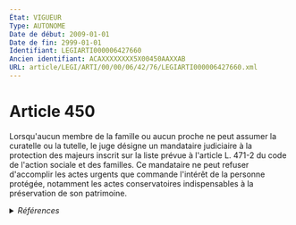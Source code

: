 ```yaml
---
État: VIGUEUR
Type: AUTONOME
Date de début: 2009-01-01
Date de fin: 2999-01-01
Identifiant: LEGIARTI000006427660
Ancien identifiant: ACAXXXXXXXX5X00450AAXXAB
URL: article/LEGI/ARTI/00/00/06/42/76/LEGIARTI000006427660.xml
---
```


<h1>Article 450</h1>

Lorsqu'aucun membre de la famille ou aucun proche ne peut assumer la curatelle
ou la tutelle, le juge désigne un mandataire judiciaire à la protection des
majeurs inscrit sur la liste prévue à l'article L. 471-2 du code de l'action
sociale et des familles. Ce mandataire ne peut refuser d'accomplir les actes
urgents que commande l'intérêt de la personne protégée, notamment les actes
conservatoires indispensables à la préservation de son patrimoine.


<details>
  <summary><em>Références</em></summary>

  <h2>Articles faisant référence à l'article</h2>
  
  <ul>
    <li>
      <a href="https://legal.tricoteuses.fr//redirection/LEGIARTI000006798076?vers=git&vers=legifrance">Code de l'action sociale et des familles - article L471-2 AUTONOME VIGUEUR, en vigueur depuis le 2009-01-01</a> CITATION cible
    </li>
    <li>
      <a href="https://legal.tricoteuses.fr//redirection/LEGIARTI000006284898?vers=git&vers=legifrance">LOI n° 2007-308 du 5 mars 2007 portant réforme de la protection juridique des majeurs - article 7 ENTIEREMENT_MODIF</a> MODIFICATION cible
    </li>
  </ul>
  
  <h2>Références faites par l'article</h2>
  
  <ul>
    <li>
      2007-03-05 MODIFICATION source <a href="https://legal.tricoteuses.fr//redirection/LEGIARTI000006284898?vers=git&vers=legifrance">LOI n° 2007-308 du 5 mars 2007 portant réforme de la protection juridique des majeurs - article 7 ENTIEREMENT_MODIF</a>
    </li>
    <li>
      2008-12-30 CITATION cible <a href="https://legal.tricoteuses.fr//redirection/LEGITEXT000020076927?vers=git&vers=legifrance">Décret n° 2008-1512 du 30 décembre 2008 fixant les modalités d'inscription sur les listes prévues aux articles L. 471-2, L. 471-3, L. 474-1 et L. 474-2 du code de l'action sociale et des familles VIGUEUR</a>
    </li>
    <li>
      2024-02-26 CITATION cible <a href="https://legal.tricoteuses.fr//redirection/LEGIARTI000049275300?vers=git&vers=legifrance">Arrêté du 26 février 2024 fixant les référentiels de formation et d'évaluation relatifs à la mention « activités juridiques : mandataire judiciaire à la protection des majeurs » de la licence professionnelle - article AUTONOME VIGUEUR, en vigueur depuis le 2024-03-15</a>
    </li>
    <li>
      2999-01-01 CITATION source <a href="https://legal.tricoteuses.fr//redirection/LEGIARTI000006798076?vers=git&vers=legifrance">Code de l'action sociale et des familles - article L471-2 AUTONOME VIGUEUR, en vigueur depuis le 2009-01-01</a>
    </li>
    <li>
      CODIFICATION source Loi 1803-03-14
    </li>
  </ul>
</details>
